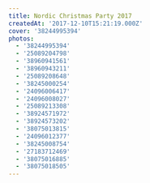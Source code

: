 ```yaml
---
title: Nordic Christmas Party 2017
createdAt: '2017-12-10T15:21:19.000Z'
cover: '38244995394'
photos:
  - '38244995394'
  - '25089204798'
  - '38960941561'
  - '38960943211'
  - '25089208648'
  - '38245000254'
  - '24096006417'
  - '24096008027'
  - '25089213308'
  - '38924571972'
  - '38924573202'
  - '38075013815'
  - '24096012377'
  - '38245008754'
  - '27183712469'
  - '38075016885'
  - '38075018505'
---
```


